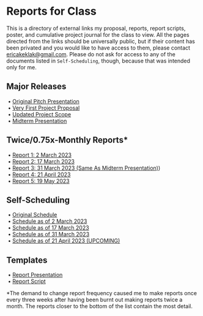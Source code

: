 # Reports for Class
This is a directory of external links my proposal, reports, report scripts, poster, and cumulative project journal for the class to view. 
All the pages directed from the links should be universally public, but if their content has been privated and you would like to have access to them, please contact ericakeklak@gmail.com. Please do not ask for access to any of the documents listed in `Self-Scheduling`, though, because that was intended only for me.
## Major Releases
&nbsp;&bull;&nbsp;[Original Pitch Presentation](https://docs.google.com/presentation/d/1XwmF-wfw5lO2OQ97dD5Ja-o9Zqptj55E_C2OJ3L3R9s/edit?usp=sharing)<br />
&nbsp;&bull;&nbsp;[Very First Project Proposal](https://docs.google.com/document/d/1Tf4aG833r5h8BU_jGwDy2Gcupn5NP41Rjr-byIkAZzA/edit?usp=sharing)<br />
&nbsp;&bull;&nbsp;[Updated Project Scope](https://docs.google.com/document/d/1sO1E5g10IYjJN6yidoiYTJQkIbIZ2lfXQ5zoHVJyzz8/edit?usp=sharing)<br />
&nbsp;&bull;&nbsp;[Midterm Presentation](https://docs.google.com/presentation/d/1bcVlpwJau093yvHGtToLuzlMhpk4_ZBM2RSZYXbA_eI/edit?usp=sharing)
## Twice/0.75x-Monthly Reports*
&nbsp;&bull;&nbsp;[Report 1: 2 March 2023](https://docs.google.com/document/d/1_ioVwhudvEZPjbaHPbN16m9AfO8qP7DLoZaVWngQplY/edit?usp=sharing)<br />
&nbsp;&bull;&nbsp;[Report 2: 17 March 2023](https://docs.google.com/document/d/1PsLc10SdGKOIJkRU46CaZTLY6rP-ltvqdIYRwFOATFc/edit?usp=sharing)<br />
&nbsp;&bull;&nbsp;[Report 3: 31 March 2023 (Same As Midterm Presentation)](https://docs.google.com/presentation/d/1bcVlpwJau093yvHGtToLuzlMhpk4_ZBM2RSZYXbA_eI/edit?usp=sharing))<br />
&nbsp;&bull;&nbsp;[Report 4: 21 April 2023](https://docs.google.com/document/d/11TBItCC-G4zuatJLxH1k0U-2H0zGtAhQe9TLDqBgHIk/edit?usp=sharing)<br />
&nbsp;&bull;&nbsp;[Report 5: 19 May 2023](https://docs.google.com/document/d/1P1-0oHQB3gHiLHzo1oTLhuIat6cS_GqWWp2eOXqmXX4/edit?usp=sharing)
## Self-Scheduling
&nbsp;&bull;&nbsp;[Original Schedule](https://docs.google.com/spreadsheets/d/10hrLDj0ZJSU7CyWQ_NZh4XLDhwUoRHhIOUahrinpjRM/edit?usp=sharing)<br />
&nbsp;&bull;&nbsp;[Schedule as of 2 March 2023](https://docs.google.com/spreadsheets/u/1/d/1iZHt162iO18P1MyBONAWaHgiztigFdxiauKlD4q6s-s/edit?usp=sharing)<br />
&nbsp;&bull;&nbsp;[Schedule as of 17 March 2023](https://docs.google.com/spreadsheets/d/1ILoLSsSOEblO-a3cCd3sz8xsRyJZWhqLj1BAgvMyu-4/edit?usp=sharing)<br />
&nbsp;&bull;&nbsp;[Schedule as of 31 March 2023](https://docs.google.com/spreadsheets/d/1M-xKT3SUm98Ngwrj1maORXHEV7QCN4GYlq7t2-yUmK0/edit?usp=sharing)<br />
&nbsp;&bull;&nbsp;[Schedule as of 21 April 2023 (UPCOMING)](https://docs.google.com/spreadsheets/d/1ljLSqCBpRgYPZAsj1y1AqeaEk9u1zVcp6uk88_qF7gI/edit?usp=sharing)
## Templates
&nbsp;&bull;&nbsp;[Report Presentation](https://docs.google.com/presentation/d/1eEVeycVWKrBAQgL0WUMoiQDAkUaAolnJkz_Jvci9ZW4/edit?usp=sharing)<br />
&nbsp;&bull;&nbsp;[Report Script](https://docs.google.com/document/d/13lel2so_XTvRMwCl4t8IqgUd6Wx5zwAOjnSIEY_Y5xQ/edit?usp=sharing)

\*The demand to change report frequency caused me to make reports once every three weeks after having been burnt out making reports twice a month. The reports closer to the bottom of the list contain the most detail.
